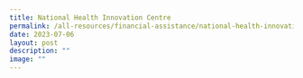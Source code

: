 ```yaml
---
title: National Health Innovation Centre
permalink: /all-resources/financial-assistance/national-health-innovation-centre/
date: 2023-07-06
layout: post
description: ""
image: ""
---
```


